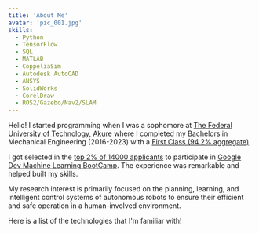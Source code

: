 ```yaml
---
title: 'About Me'
avatar: 'pic_001.jpg'
skills:
  - Python
  - TensorFlow
  - SQL
  - MATLAB
  - CoppeliaSim
  - Autodesk AutoCAD
  - ANSYS
  - SolidWorks
  - CorelDraw
  - ROS2/Gazebo/Nav2/SLAM
---
```

Hello! I started programming when I was a sophomore at [The Federal University of Technology,  Akure](https://www.futa.edu.ng/) where I completed my Bachelors in Mechanical Engineering (2016-2023) with a [First Class (94.2% aggregate)]().

I got selected in the [top 2% of 14000 applicants]() to participate in [Google Dev Machine Learning BootCamp](https://developers.google.com/). The experience was remarkable and helped built my skills.

My research interest is primarily focused on the planning, learning, and intelligent control systems of autonomous robots to ensure their efficient and safe operation in a human-involved environment.

Here is a list of the technologies that I'm familiar with!
